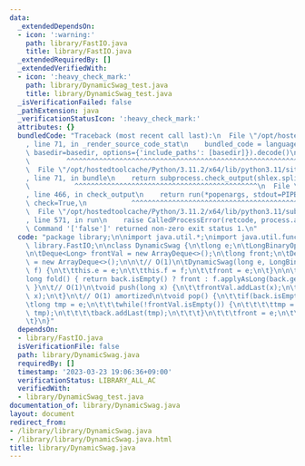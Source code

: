 ```yaml
---
data:
  _extendedDependsOn:
  - icon: ':warning:'
    path: library/FastIO.java
    title: library/FastIO.java
  _extendedRequiredBy: []
  _extendedVerifiedWith:
  - icon: ':heavy_check_mark:'
    path: library/DynamicSwag_test.java
    title: library/DynamicSwag_test.java
  _isVerificationFailed: false
  _pathExtension: java
  _verificationStatusIcon: ':heavy_check_mark:'
  attributes: {}
  bundledCode: "Traceback (most recent call last):\n  File \"/opt/hostedtoolcache/Python/3.11.2/x64/lib/python3.11/site-packages/onlinejudge_verify/documentation/build.py\"\
    , line 71, in _render_source_code_stat\n    bundled_code = language.bundle(stat.path,\
    \ basedir=basedir, options={'include_paths': [basedir]}).decode()\n          \
    \         ^^^^^^^^^^^^^^^^^^^^^^^^^^^^^^^^^^^^^^^^^^^^^^^^^^^^^^^^^^^^^^^^^^^^^^^^^^^^^^^^^\n\
    \  File \"/opt/hostedtoolcache/Python/3.11.2/x64/lib/python3.11/site-packages/onlinejudge_verify/languages/user_defined.py\"\
    , line 71, in bundle\n    return subprocess.check_output(shlex.split(command))\n\
    \           ^^^^^^^^^^^^^^^^^^^^^^^^^^^^^^^^^^^^^^^^^^^^^\n  File \"/opt/hostedtoolcache/Python/3.11.2/x64/lib/python3.11/subprocess.py\"\
    , line 466, in check_output\n    return run(*popenargs, stdout=PIPE, timeout=timeout,\
    \ check=True,\n           ^^^^^^^^^^^^^^^^^^^^^^^^^^^^^^^^^^^^^^^^^^^^^^^^^^^^^^^^^\n\
    \  File \"/opt/hostedtoolcache/Python/3.11.2/x64/lib/python3.11/subprocess.py\"\
    , line 571, in run\n    raise CalledProcessError(retcode, process.args,\nsubprocess.CalledProcessError:\
    \ Command '['false']' returned non-zero exit status 1.\n"
  code: "package library;\n\nimport java.util.*;\nimport java.util.function.*;\nimport\
    \ library.FastIO;\n\nclass DynamicSwag {\n\tlong e;\n\tLongBinaryOperator f;\n\
    \n\tDeque<Long> frontVal = new ArrayDeque<>();\n\tlong front;\n\tDeque<Long> back\
    \ = new ArrayDeque<>();\n\n\t// O(1)\n\tDynamicSwag(long e, LongBinaryOperator\
    \ f) {\n\t\tthis.e = e;\n\t\tthis.f = f;\n\t\tfront = e;\n\t}\n\n\t// O(1)\n\t\
    long fold() { return back.isEmpty() ? front : f.applyAsLong(back.getLast(), front);\
    \ }\n\t// O(1)\n\tvoid push(long x) {\n\t\tfrontVal.addLast(x);\n\t\tfront = f.applyAsLong(front,\
    \ x);\n\t}\n\t// O(1) amortized\n\tvoid pop() {\n\t\tif(back.isEmpty()) {\n\t\t\
    \tlong tmp = e;\n\t\t\twhile(!frontVal.isEmpty()) {\n\t\t\t\ttmp = f.applyAsLong(frontVal.removeLast(),\
    \ tmp);\n\t\t\t\tback.addLast(tmp);\n\t\t\t}\n\t\t\tfront = e;\n\t\t}\n\t\tback.removeLast();\n\
    \t}\n}"
  dependsOn:
  - library/FastIO.java
  isVerificationFile: false
  path: library/DynamicSwag.java
  requiredBy: []
  timestamp: '2023-03-23 19:06:36+09:00'
  verificationStatus: LIBRARY_ALL_AC
  verifiedWith:
  - library/DynamicSwag_test.java
documentation_of: library/DynamicSwag.java
layout: document
redirect_from:
- /library/library/DynamicSwag.java
- /library/library/DynamicSwag.java.html
title: library/DynamicSwag.java
---
```

